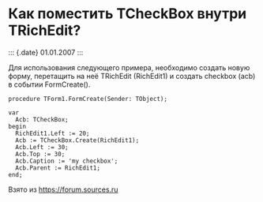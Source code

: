 Как поместить TCheckBox внутри TRichEdit?
=========================================

::: {.date}
01.01.2007
:::

Для использования следующего примера, необходимо создать новую форму,
перетащить на неё TRichEdit (RichEdit1) и создать checkbox (acb) в
событии FormCreate().

    procedure TForm1.FormCreate(Sender: TObject);

    var
      Acb: TCheckBox;
    begin
      RichEdit1.Left := 20;
      Acb := TCheckBox.Create(RichEdit1);
      Acb.Left := 30;
      Acb.Top := 30;
      Acb.Caption := 'my checkbox';
      Acb.Parent := RichEdit1;
    end;

Взято из <https://forum.sources.ru>

